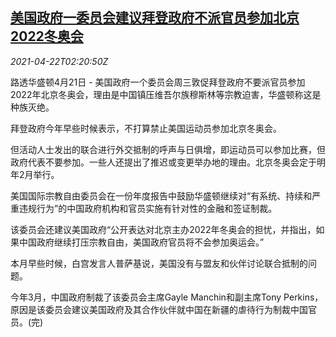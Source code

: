 <!--1619058663000-->
[美国政府一委员会建议拜登政府不派官员参加北京2022冬奥会](https://cn.reuters.com/article/olympics-2022-usxinjiang-0422-idCNKBS2C906S)
------

<div><i>2021-04-22T02:20:50Z</i></div><p>路透华盛顿4月21日 - 美国政府一个委员会周三敦促拜登政府不要派官员参加2022年北京冬奥会，理由是中国镇压维吾尔族穆斯林等宗教迫害，华盛顿称这是种族灭绝。 　</p><p>拜登政府今年早些时候表示，不打算禁止美国运动员参加北京冬奥会。 　</p><p>但活动人士发出的联合进行外交抵制的呼声与日俱增，即运动员可以参加比赛，但政府代表不要参加。一些人还提出了推迟或变更举办地的理由。北京冬奥会定于明年2月举行。</p><p>美国国际宗教自由委员会在一份年度报告中鼓励华盛顿继续对“有系统、持续和严重违规行为”的中国政府机构和官员实施有针对性的金融和签证制裁。</p><p>该委员会还建议美国政府“公开表达对北京主办2022年冬奥会的担忧，并指出，如果中国政府继续打压宗教自由，美国政府官员将不会参加奥运会。”</p><p>本月早些时候，白宫发言人普萨基说，美国没有与盟友和伙伴讨论联合抵制的问题。</p><p>今年3月，中国政府制裁了该委员会主席Gayle Manchin和副主席Tony Perkins，原因是该委员会建议美国政府及其合作伙伴就中国在新疆的虐待行为制裁中国官员。(完)</p>
